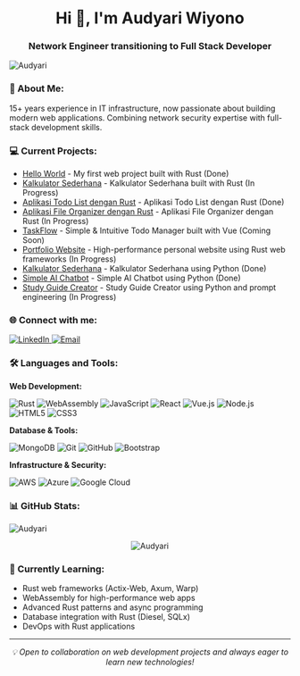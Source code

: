 <h1 align="center">Hi 👋, I'm Audyari Wiyono</h1>
<h3 align="center">Network Engineer transitioning to Full Stack Developer</h3>

<p align="left">
  <img src="https://komarev.com/ghpvc/?username=Audyari&label=Profile%20views&color=0e75b6&style=flat" alt="Audyari" />
</p>

<h3 align="left">🚀 About Me:</h3>
<p>15+ years experience in IT infrastructure, now passionate about building modern web applications. Combining network security expertise with full-stack development skills.</p>

<h3 align="left">💻 Current Projects:</h3>
<ul>
  <li><a href="https://github.com/Audyari/hello-world">Hello World</a> - My first web project built with Rust (Done)</li>
  <li><a href="https://github.com/Audyari/Kalkulator-Sederhana-Rust">Kalkulator Sederhana</a> - Kalkulator Sederhana built with Rust (In Progress)</li>
  <li><a href="https://github.com/Audyari/Aplikasi-Todo-List-Rust">Aplikasi Todo List dengan Rust</a> - Aplikasi Todo List dengan Rust (Done)</li>
  <li><a href="https://github.com/Audyari/Aplikasi-File-Organizer-Rust">Aplikasi File Organizer dengan Rust</a> - Aplikasi File Organizer dengan Rust (In Progress)</li>
  <li><a href="https://github.com/Audyari/todo-list-app">TaskFlow</a> - Simple & Intuitive Todo Manager built with Vue (Coming Soon)</li>
  <li><a href="https://github.com/Audyari/portfolio-website">Portfolio Website</a> - High-performance personal website using Rust web frameworks (In Progress)</li>
  <li><a href="https://github.com/Audyari/Kalkulator-Sederhana">Kalkulator Sederhana</a> - Kalkulator Sederhana using Python (Done)</li>
  <li><a href="https://github.com/Audyari/Simple-AI-Chatbot">Simple AI Chatbot</a> - Simple AI Chatbot using Python (Done)</li>
   <li><a href="https://github.com/Audyari/StudyMate ">Study Guide Creator</a> - Study Guide Creator using Python and prompt engineering (In Progress)</li>
</ul>

<h3 align="left">🌐 Connect with me:</h3>
<p align="left">
  <a href="https://www.linkedin.com/in/audyari-wiyono-249b4322b" target="_blank">
    <img src="https://img.shields.io/badge/LinkedIn-0077B5?style=for-the-badge&logo=linkedin&logoColor=white" alt="LinkedIn"/>
  </a>
  <a href="mailto:Audy123ari@gmail.com" target="_blank">
    <img src="https://img.shields.io/badge/Email-D14836?style=for-the-badge&logo=gmail&logoColor=white" alt="Email"/>
  </a>
</p>

<h3 align="left">🛠️ Languages and Tools:</h3>

**Web Development:**
<p align="left">
  <img src="https://img.shields.io/badge/Rust-000000?style=for-the-badge&logo=rust&logoColor=white" alt="Rust"/>
  <img src="https://img.shields.io/badge/WebAssembly-654FF0?style=for-the-badge&logo=webassembly&logoColor=white" alt="WebAssembly"/>
  <img src="https://img.shields.io/badge/JavaScript-F7DF1E?style=for-the-badge&logo=javascript&logoColor=black" alt="JavaScript"/>
  <img src="https://img.shields.io/badge/React-20232A?style=for-the-badge&logo=react&logoColor=61DAFB" alt="React"/>
  <img src="https://img.shields.io/badge/Vue.js-35495E?style=for-the-badge&logo=vue.js&logoColor=4FC08D" alt="Vue.js"/>
  <img src="https://img.shields.io/badge/Node.js-43853D?style=for-the-badge&logo=node.js&logoColor=white" alt="Node.js"/>
  <img src="https://img.shields.io/badge/HTML5-E34F26?style=for-the-badge&logo=html5&logoColor=white" alt="HTML5"/>
  <img src="https://img.shields.io/badge/CSS3-1572B6?style=for-the-badge&logo=css3&logoColor=white" alt="CSS3"/>
</p>

**Database & Tools:**
<p align="left">
  <img src="https://img.shields.io/badge/MongoDB-4EA94B?style=for-the-badge&logo=mongodb&logoColor=white" alt="MongoDB"/>
  <img src="https://img.shields.io/badge/Git-F05032?style=for-the-badge&logo=git&logoColor=white" alt="Git"/>
  <img src="https://img.shields.io/badge/GitHub-100000?style=for-the-badge&logo=github&logoColor=white" alt="GitHub"/>
  <img src="https://img.shields.io/badge/Bootstrap-563D7C?style=for-the-badge&logo=bootstrap&logoColor=white" alt="Bootstrap"/>
</p>

**Infrastructure & Security:**
<p align="left">
  <img src="https://img.shields.io/badge/Amazon_AWS-232F3E?style=for-the-badge&logo=amazon-aws&logoColor=white" alt="AWS"/>
  <img src="https://img.shields.io/badge/Microsoft_Azure-0089D0?style=for-the-badge&logo=microsoft-azure&logoColor=white" alt="Azure"/>
  <img src="https://img.shields.io/badge/Google_Cloud-4285F4?style=for-the-badge&logo=google-cloud&logoColor=white" alt="Google Cloud"/>
</p>

<h3 align="left">📊 GitHub Stats:</h3>
<p align="left">
  <img src="https://github-readme-stats.vercel.app/api/top-langs?username=Audyari&show_icons=true&locale=en&layout=compact&theme=vue-dark" alt="Audyari" />
</p>

<p align="center">
  <img src="https://github-readme-stats.vercel.app/api?username=Audyari&show_icons=true&locale=en&theme=vue-dark" alt="Audyari" />
</p>

<h3 align="left">🎯 Currently Learning:</h3>
<ul>
  <li>Rust web frameworks (Actix-Web, Axum, Warp)</li>
  <li>WebAssembly for high-performance web apps</li>
  <li>Advanced Rust patterns and async programming</li>
  <li>Database integration with Rust (Diesel, SQLx)</li>
  <li>DevOps with Rust applications</li>
</ul>

---
<p align="center">
  <i>💡 Open to collaboration on web development projects and always eager to learn new technologies!</i>
</p>
